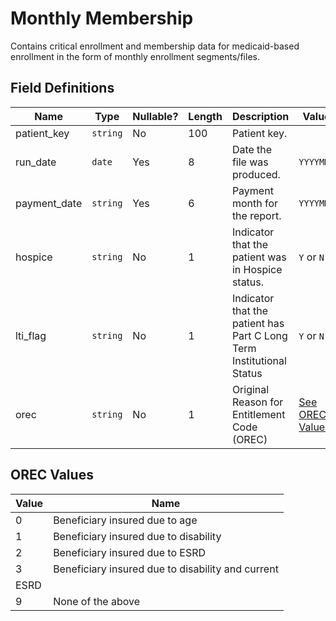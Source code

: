 # Monthly Membership

Contains critical enrollment and membership data for medicaid-based enrollment in the form of monthly enrollment segments/files.

## Field Definitions

| Name | Type | Nullable? | Length | Description | Values |
| --- | --- | --- | --- | --- | --- |
| patient_key | `string` | No | 100 | Patient key. |  |
| run_date | `date` | Yes | 8 | Date the file was produced. | `YYYYMMDD` |
| payment_date | `string` | Yes | 6 | Payment month for the report. | `YYYYMM` |
| hospice | `string` | No | 1 | Indicator that the patient was in Hospice status. | `Y` or `N` |
| lti_flag | `string` | No | 1 | Indicator that the patient has Part C Long Term Institutional Status | `Y` or `N` |
| orec | `string` | No | 1 | Original Reason for Entitlement Code (OREC) | [See OREC Values](/data-model/inbound/ch_member_monthly#orec-values) |

## OREC Values

| Value | Name |
| --- | --- |
| 0 | Beneficiary insured due to age |
| 1 | Beneficiary insured due to disability |
| 2 | Beneficiary insured due to ESRD |
| 3 | Beneficiary insured due to disability and current
ESRD |
| 9 | None of the above |